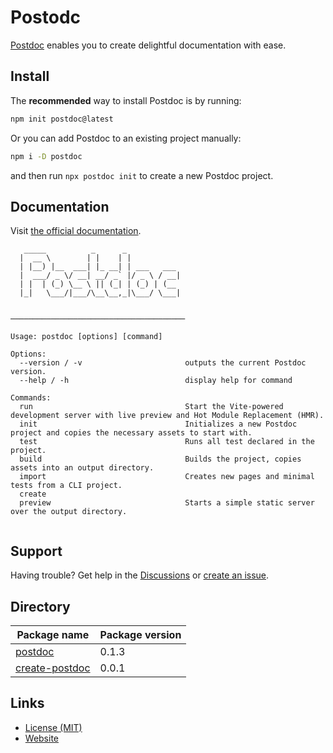 # Postodc

<a href="https://postdoc.dev">Postdoc</a> enables you to create delightful documentation with ease.

## Install

The **recommended** way to install Postdoc is by running:

```bash
npm init postdoc@latest
```

Or you can add Postdoc to an existing project manually: 

```bash
npm i -D postdoc
```

and then run `npx postdoc init` to create a new Postdoc project.

## Documentation

Visit [the official documentation](https://postdoc.dev).



```shell
   _____          _      _            
  |  __ \        | |    | |           
  | |__) |__  ___| |_ __| | ___   ___ 
  |  ___/ _ \/ __| __/ _` |/ _ \ / __|
  | |  | (_) \__ \ || (_| | (_) | (__ 
  |_|   \___/|___/\__\__,_|\___/ \___|
                                      
                                      
───────────────────────────────────────

Usage: postdoc [options] [command]

Options:
  --version / -v                       outputs the current Postdoc version.
  --help / -h                          display help for command

Commands:
  run                                  Start the Vite-powered development server with live preview and Hot Module Replacement (HMR).
  init                                 Initializes a new Postdoc project and copies the necessary assets to start with.
  test                                 Runs all test declared in the project.
  build                                Builds the project, copies assets into an output directory.
  import                               Creates new pages and minimal tests from a CLI project.
  create
  preview                              Starts a simple static server over the output directory.
  
```

## Support

Having trouble? Get help in the [Discussions](https://github.com/PostDocJS/postdoc/discussions) or [create an issue](https://github.com/PostDocJS/postdoc/issues).

## Directory

| Package name                                | Package version |
|---------------------------------------------|-----------------|
| [postdoc](/PostDocJS/postdoc)               | 0.1.3           |
| [create-postdoc](/PostDocJS/create-postdoc) | 0.0.1           |

## Links

- [License (MIT)](LICENSE)
- [Website](https://postdoc.dev)